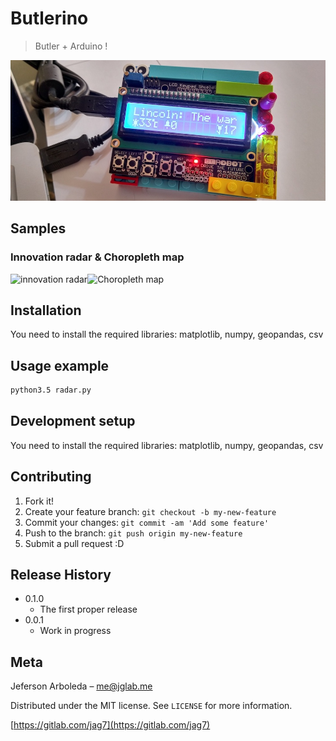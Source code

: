 # Butlerino
> Butler + Arduino !

<!-- [![NPM Version][npm-image]][npm-url]
[![Build Status][travis-image]][travis-url]
[![Downloads Stats][npm-downloads]][npm-url] -->

![butlerino](assets/butlerino.jpg)


## Samples
### Innovation radar & Choropleth map
<img alt="innovation radar" src="/samples/innovation_radar.png" width="400"><img alt="Choropleth map" src="/samples/choropleth.png" width="450">
<!--![Choropleth map](/samples/choropleth.png)-->

## Installation

You need to install the required libraries: matplotlib, numpy, geopandas, csv

## Usage example

```sh
python3.5 radar.py
```

## Development setup

You need to install the required libraries: matplotlib, numpy, geopandas, csv

## Contributing

1. Fork it!
2. Create your feature branch: `git checkout -b my-new-feature`
3. Commit your changes: `git commit -am 'Add some feature'`
4. Push to the branch: `git push origin my-new-feature`
5. Submit a pull request :D

## Release History

* 0.1.0
    * The first proper release
* 0.0.1
    * Work in progress

## Meta

Jeferson Arboleda – me@jglab.me

Distributed under the MIT license. See ``LICENSE`` for more information.

[https://gitlab.com/jag7](https://gitlab.com/jag7)

[npm-image]: https://img.shields.io/npm/v/datadog-metrics.svg?style=flat-square
[npm-url]: https://npmjs.org/package/datadog-metrics
[npm-downloads]: https://img.shields.io/npm/dm/datadog-metrics.svg?style=flat-square
[travis-image]: https://img.shields.io/travis/dbader/node-datadog-metrics/master.svg?style=flat-square
[travis-url]: https://travis-ci.org/dbader/node-datadog-metrics
